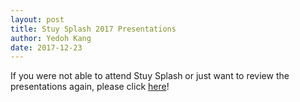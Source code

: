 ```yaml
---
layout: post
title: Stuy Splash 2017 Presentations
author: Yedoh Kang
date: 2017-12-23
---
```

If you were not able to attend Stuy Splash or just want to review the presentations again, please click [here](/community/projects/stuysplash/)!

